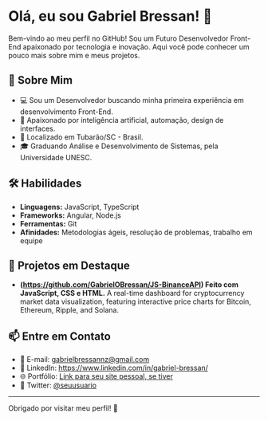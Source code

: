# Olá, eu sou Gabriel Bressan! 👋

Bem-vindo ao meu perfil no GitHub! Sou um Futuro Desenvolvedor Front-End apaixonado por tecnologia e inovação. Aqui você pode conhecer um pouco mais sobre mim e meus projetos.

## 📖 Sobre Mim
- 💻 Sou um Desenvolvedor buscando minha primeira experiência em desenvolvimento Front-End.
- 🌟 Apaixonado por inteligência artificial, automação, design de interfaces.
- 📍 Localizado em Tubarão/SC - Brasil.
- 🎓 Graduando Análise e Desenvolvimento de Sistemas, pela Universidade UNESC.

## 🛠️ Habilidades
- **Linguagens:** JavaScript, TypeScript
- **Frameworks:** Angular, Node.js 
- **Ferramentas:** Git
- **Afinidades:** Metodologias ágeis, resolução de problemas, trabalho em equipe  

## 🚀 Projetos em Destaque
- **(https://github.com/GabrielOBressan/JS-BinanceAPI) Feito com JavaScript, CSS e HTML.** A real-time dashboard for cryptocurrency market data visualization, featuring interactive price charts for Bitcoin, Ethereum, Ripple, and Solana.

## 📫 Entre em Contato
- 📧 E-mail: gabrielbressannz@gmail.com
- 🔗 LinkedIn: https://www.linkedin.com/in/gabriel-bressan/  
- 🌐 Portfólio: [Link para seu site pessoal, se tiver](https://seu-site.com)  
- 💬 Twitter: [@seuusuario](https://twitter.com/seuusuario)

---

Obrigado por visitar meu perfil! 🚀
